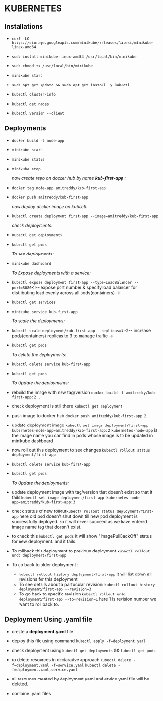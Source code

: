 # KUBERNETES

## Installations

- `curl -LO https://storage.googleapis.com/minikube/releases/latest/minikube-linux-amd64`
- `sudo install minikube-linux-amd64 /usr/local/bin/minikube`
- `sudo chmod +x /usr/local/bin/minikube`
- `minikube start`

- `sudo apt-get update && sudo apt-get install -y kubectl`
  <!-- or run this command: sudo snap install kubectl -->
- `kubectl cluster-info`
- `kubectl get nodes`
- `kubectl version --client` <!-- to check installed kubectl -->

## Deployments

- `docker build -t node-app`
- `minikube start`
- `minikube status`
- `minikube stop`

  *now create repo on docker hub by name **kub-first-app** :*

- `docker tag node-app amitreddy/kub-first-app`
- `docker push amitreddy/kub-first-app`

  *now deploy docker image on kubectl:*

- `kubectl create deployment first-app --image=amitreddy/kub-first-app`

  *check deployments:*

- `kubectl get deployments`
- `kubectl get pods`

  *To see deployments:*

- `minikube dashboard`

  *To Expose deployments with a service:*

- `kubectl expose deployment first-app --type=LoadBalancer --port=8080`<!-- expose port number  & specify load balancer for distributing load evenly across all pods(containers) ->
- `kubectl get services`
- `minikube service kub-first-app` <!-- it will show port number for deplyed service and also rdirect to this service on browser-->

  *To scale the deployments:*

- `kubectl scale deployment/kub-first-app --replicas=3` <!-- increase pods(containers) replicas to 3 to manage traffic ->
- `kubectl get pods`

  *To delete the deployments:*

- `kubectl delete service kub-first-app`
- `kubectl get pods`

  *To Update the deployments:*
- rebuild the image with new tag/version `docker build -t amitreddy/kub-first-app:2 .`
- check deployment is still there `kubectl get deployment`
- push image to docker hub `docker push amitreddy/kub-first-app:2`
- update deployment image `kubectl set image deployment/first-app kubernetes-node-app=amitreddy/kub-first-app:2` 
  `kubernetes-node-app` is the image name you can find in pods whose image is to be updated in minikube dashboard
- now roll out this deployment to see changes `kubectl rollout status deployment/first-app`
- `kubectl delete service kub-first-app`
- `kubectl get pods`

  *To Update the deployments:*
- update deployment image with tag/version that doesn't exist so that it fails `kubectl set image deployment/first-app kubernetes-node-app=amitreddy/kub-first-app:3`
- check status of new rollout`kubectl rollout status deployment/first-app`
  here old pod doesn't shut down till new pod deployment is successfully deployed. so it will never succeed as we have entered image name tag that doesn't exist.
- to check this `kubectl get pods` it will show "ImagePullBackOff" status for new deployment. and it fails.
- To rollback this deployment to previous deployment `kubectl rollout undo deployment/first-app`
- To go back to older deployment :
  - `kubectl rollout history deployment/first-app` it will list down all revisions for this deployment
  - To see details about a partucular revision: `kubectl rollout history deployment/first-app --revision=3`
  - To go back to specific revision `kubectl rollout undo deployment/first-app --to-revision=1` here 1 is revision number we want to roll back to.

## Deployment Using .yaml file

- create a **deployment.yaml** file
- deploy this file using command `kubectl apply -f=deployment.yaml`
- check deployment using `kubectl get deployments` && `kubectl get pods`

- to  delete resources in declarative approach
  `kubectl delete -f=deployment.yaml -f=service.yaml`
  `kubectl delete -f=deployment.yaml,service.yaml`
- all resouces created by deployment.yaml and ervice.yaml file will be deleted.

- combine .yaml files